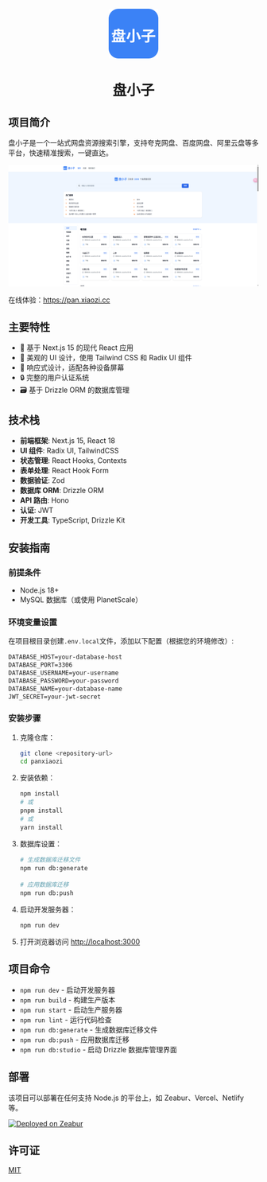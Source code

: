 <p align="center">
  <img src="./public/logos/logo.svg" width="100" height="100">
</p>
<h1 align="center">盘小子</h1>

## 项目简介

盘小子是一个一站式网盘资源搜索引擎，支持夸克网盘、百度网盘、阿里云盘等多平台，快速精准搜索，一键直达。

<p align="center">
  <img src="./screenshot/home.png">
</p>


在线体验：https://pan.xiaozi.cc

## 主要特性

- 🚀 基于 Next.js 15 的现代 React 应用
- 🎨 美观的 UI 设计，使用 Tailwind CSS 和 Radix UI 组件
- 📱 响应式设计，适配各种设备屏幕
- 🔒 完整的用户认证系统
- 🗃️ 基于 Drizzle ORM 的数据库管理

## 技术栈

- **前端框架**: Next.js 15, React 18
- **UI 组件**: Radix UI, TailwindCSS
- **状态管理**: React Hooks, Contexts
- **表单处理**: React Hook Form
- **数据验证**: Zod
- **数据库 ORM**: Drizzle ORM
- **API 路由**: Hono
- **认证**: JWT
- **开发工具**: TypeScript, Drizzle Kit

## 安装指南

### 前提条件

- Node.js 18+
- MySQL 数据库（或使用 PlanetScale）

### 环境变量设置

在项目根目录创建`.env.local`文件，添加以下配置（根据您的环境修改）:

```
DATABASE_HOST=your-database-host
DATABASE_PORT=3306
DATABASE_USERNAME=your-username
DATABASE_PASSWORD=your-password
DATABASE_NAME=your-database-name
JWT_SECRET=your-jwt-secret
```

### 安装步骤

1. 克隆仓库：

   ```bash
   git clone <repository-url>
   cd panxiaozi
   ```

2. 安装依赖：

   ```bash
   npm install
   # 或
   pnpm install
   # 或
   yarn install
   ```

3. 数据库设置：

   ```bash
   # 生成数据库迁移文件
   npm run db:generate

   # 应用数据库迁移
   npm run db:push
   ```

4. 启动开发服务器：

   ```bash
   npm run dev
   ```

5. 打开浏览器访问 [http://localhost:3000](http://localhost:3000)

## 项目命令

- `npm run dev` - 启动开发服务器
- `npm run build` - 构建生产版本
- `npm run start` - 启动生产服务器
- `npm run lint` - 运行代码检查
- `npm run db:generate` - 生成数据库迁移文件
- `npm run db:push` - 应用数据库迁移
- `npm run db:studio` - 启动 Drizzle 数据库管理界面

## 部署

该项目可以部署在任何支持 Node.js 的平台上，如 Zeabur、Vercel、Netlify 等。

[![Deployed on Zeabur](https://zeabur.com/deployed-on-zeabur-dark.svg)](https://zeabur.com/referral?referralCode=towelong&utm_source=towelong&utm_campaign=oss)

## 许可证

[MIT](LICENSE)
